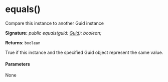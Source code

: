 # equals()



Compare this instance to another Guid instance

**Signature:** _public equals(guid: [Guid](../../sp-core-library/class/guid.md)): boolean;_

**Returns**: `boolean`



True if this instance and the specified Guid object represent the same value.

#### Parameters
None


